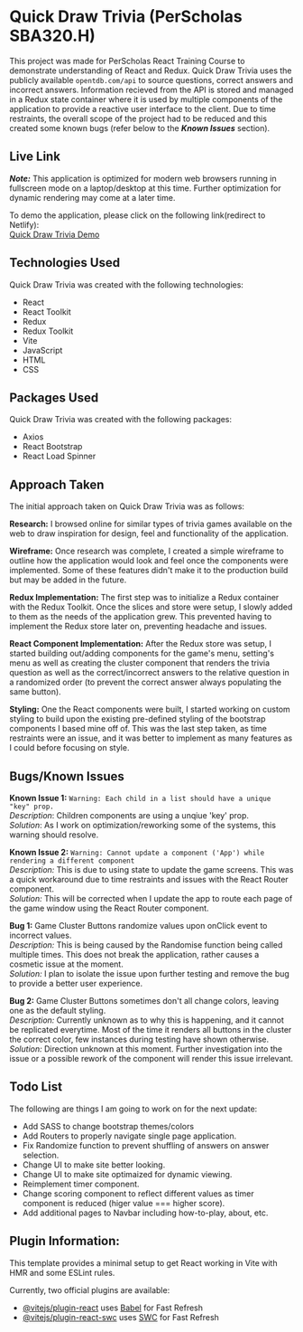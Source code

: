 # Quick Draw Trivia (PerScholas SBA320.H)

This project was made for PerScholas React Training Course to demonstrate understanding of React and Redux. Quick Draw Trivia uses the publicly available `opentdb.com/api` to source questions, correct answers and incorrect answers. Information recieved from the API is stored and managed in a Redux state container where it is used by multiple components of the application to provide a reactive user interface to the client. Due to time restraints, the overall scope of the project had to be reduced and this created some known bugs (refer below to the **_Known Issues_** section). 

## Live Link

**_Note:_** This application is optimized for modern web browsers running in fullscreen mode on a laptop/desktop at this time. Further optimization for dynamic rendering may come at  a later time. 

To demo the application, please click on the following link(redirect to Netlify):<br />
[Quick Draw Trivia Demo](https://soft-meringue-15a8cd.netlify.app/)

## Technologies Used

Quick Draw Trivia was created with the following technologies:

- React
- React Toolkit
- Redux
- Redux Toolkit
- Vite
- JavaScript
- HTML
- CSS

## Packages Used

Quick Draw Trivia was created with the following packages:

- Axios
- React Bootstrap
- React Load Spinner

## Approach Taken

The initial approach taken on Quick Draw Trivia was as follows:

**Research:** I browsed online for similar types of trivia games available on the web to draw inspiration for design, feel and functionality of the application.

**Wireframe:** Once research was complete, I created a simple wireframe to outline how the application would look and feel once the components were implemented. Some of these features didn't make it to the production build but may be added in the future.

**Redux Implementation:** The first step was to initialize a Redux container with the Redux Toolkit. Once the slices and store were setup, I slowly added to them as the needs of the application grew. This prevented having to implement the Redux store later on, preventing headache and issues.

**React Component Implementation:** After the Redux store was setup, I started building out/adding components for the game's menu, setting's menu as well as creating the cluster component that renders the trivia question as well as the correct/incorrect answers to the relative question in a randomized order (to prevent the correct answer always populating the same button). 

**Styling:** One the React components were built, I started working on custom styling to build upon the existing pre-defined styling of the bootstrap components I based mine off of. This was the last step taken, as time restraints were an issue, and it was better to implement as many features as I could before focusing on style.

## Bugs/Known Issues

**Known Issue 1:**
`Warning: Each child in a list should have a unique "key" prop.`<br />
*Description*: Children components are using a unqiue 'key' prop.<br />
*Solution*: As I work on optimization/reworking some of the systems, this warning should resolve.

**Known Issue 2:**
`Warning: Cannot update a component ('App') while rendering a different component`<br />
*Description:* This is due to using state to update the game screens. This was a quick workaround due to time restraints and issues with the React Router component.<br />
*Solution:* This will be corrected when I update the app to route each page of the game window using the React Router component. 

**Bug 1:**
Game Cluster Buttons randomize values upon onClick event to incorrect values.<br />
*Description:*  This is being caused by the Randomise function being called multiple times. This does not break the application, rather causes a cosmetic issue at the moment.<br />
*Solution:* I plan to isolate the issue upon further testing and remove the bug to provide a better user experience.<br /> 

**Bug 2:**
Game Cluster Buttons sometimes don't all change colors, leaving one as the default styling.<br />
*Description:*  Currently unknown as to why this is happening, and it cannot be replicated everytime. Most of the time it renders all buttons in the cluster the correct color, few instances during testing have shown otherwise.<br />
*Solution:* Direction unknown at this moment. Further investigation into the issue or a possible rework of the component will render this issue irrelevant. 

## Todo List

The following are things I am going to work on for the next update:

- Add SASS to change bootstrap themes/colors
- Add Routers to properly navigate single page application.
- Fix Randomize function to prevent shuffling of answers on answer selection. 
- Change UI to make site better looking.
- Change UI to make site optimaized for dynamic viewing.
- Reimplement timer component.
- Change scoring component to reflect different values as timer component is reduced  (higer value === higher score).
- Add additional pages to Navbar including how-to-play, about, etc.

## Plugin Information:

This template provides a minimal setup to get React working in Vite with HMR and some ESLint rules.

Currently, two official plugins are available:

- [@vitejs/plugin-react](https://github.com/vitejs/vite-plugin-react/blob/main/packages/plugin-react/README.md) uses [Babel](https://babeljs.io/) for Fast Refresh
- [@vitejs/plugin-react-swc](https://github.com/vitejs/vite-plugin-react-swc) uses [SWC](https://swc.rs/) for Fast Refresh
